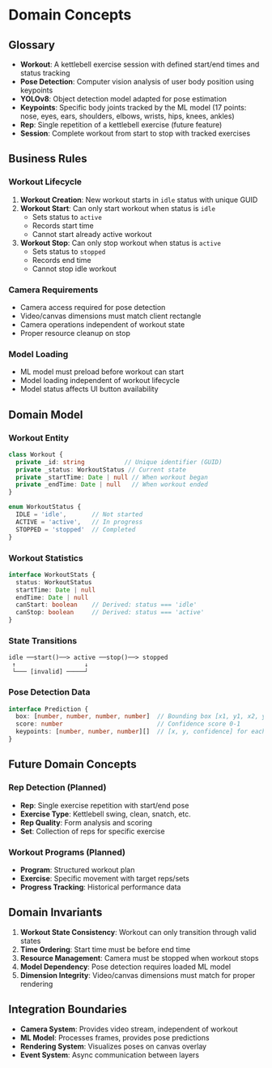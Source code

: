 # Domain Concepts

## Glossary

- **Workout**: A kettlebell exercise session with defined start/end times and status tracking
- **Pose Detection**: Computer vision analysis of user body position using keypoints
- **YOLOv8**: Object detection model adapted for pose estimation
- **Keypoints**: Specific body joints tracked by the ML model (17 points: nose, eyes, ears, shoulders, elbows, wrists, hips, knees, ankles)
- **Rep**: Single repetition of a kettlebell exercise (future feature)
- **Session**: Complete workout from start to stop with tracked exercises

## Business Rules

### Workout Lifecycle
1. **Workout Creation**: New workout starts in `idle` status with unique GUID
2. **Workout Start**: Can only start workout when status is `idle`
   - Sets status to `active`
   - Records start time
   - Cannot start already active workout
3. **Workout Stop**: Can only stop workout when status is `active`
   - Sets status to `stopped` 
   - Records end time
   - Cannot stop idle workout

### Camera Requirements
- Camera access required for pose detection
- Video/canvas dimensions must match client rectangle
- Camera operations independent of workout state
- Proper resource cleanup on stop

### Model Loading
- ML model must preload before workout can start
- Model loading independent of workout lifecycle
- Model status affects UI button availability

## Domain Model

### Workout Entity
```typescript
class Workout {
  private _id: string           // Unique identifier (GUID)
  private _status: WorkoutStatus // Current state
  private _startTime: Date | null // When workout began
  private _endTime: Date | null   // When workout ended
}

enum WorkoutStatus {
  IDLE = 'idle',       // Not started
  ACTIVE = 'active',   // In progress  
  STOPPED = 'stopped'  // Completed
}
```

### Workout Statistics
```typescript
interface WorkoutStats {
  status: WorkoutStatus
  startTime: Date | null
  endTime: Date | null
  canStart: boolean    // Derived: status === 'idle'
  canStop: boolean     // Derived: status === 'active'
}
```

### State Transitions
```
idle ──start()──> active ──stop()──> stopped
 ↑                   ↓
 └─── [invalid] ─────┘
```

### Pose Detection Data
```typescript
interface Prediction {
  box: [number, number, number, number]  // Bounding box [x1, y1, x2, y2]
  score: number                          // Confidence score 0-1
  keypoints: [number, number, number][]  // [x, y, confidence] for each joint
}
```

## Future Domain Concepts

### Rep Detection (Planned)
- **Rep**: Single exercise repetition with start/end pose
- **Exercise Type**: Kettlebell swing, clean, snatch, etc.
- **Rep Quality**: Form analysis and scoring
- **Set**: Collection of reps for specific exercise

### Workout Programs (Planned)  
- **Program**: Structured workout plan
- **Exercise**: Specific movement with target reps/sets
- **Progress Tracking**: Historical performance data

## Domain Invariants

1. **Workout State Consistency**: Workout can only transition through valid states
2. **Time Ordering**: Start time must be before end time
3. **Resource Management**: Camera must be stopped when workout stops
4. **Model Dependency**: Pose detection requires loaded ML model
5. **Dimension Integrity**: Video/canvas dimensions must match for proper rendering

## Integration Boundaries

- **Camera System**: Provides video stream, independent of workout
- **ML Model**: Processes frames, provides pose predictions  
- **Rendering System**: Visualizes poses on canvas overlay
- **Event System**: Async communication between layers